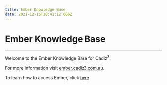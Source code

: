 ```yaml
---
title: Ember Knowledge Base
date: 2021-12-15T10:41:12.066Z
---
```

# **Ember Knowledge Base**

- - -

Welcome to the Ember Knowledge Base for Cadiz<sup>3</sup>.


For more information visit [ember.cadiz3.com.au](https://ember.cadiz3.com.au).

To learn how to access Ember, click [here](https://kb.cadiz3.com.au/guides/ember/management_portals.html)